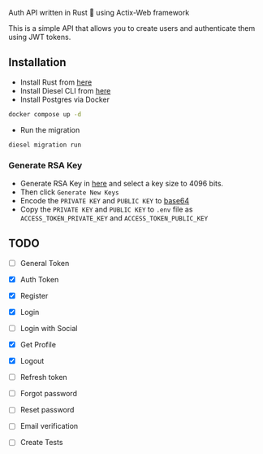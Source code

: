 Auth API written in Rust 🦀 using Actix-Web framework

This is a simple API that allows you to create users and authenticate them using JWT tokens.



## Installation
- Install Rust from [here](https://www.rust-lang.org/tools/install)
- Install Diesel CLI from [here](https://diesel.rs/guides/getting-started/)
- Install Postgres via Docker
```bash
docker compose up -d
```
- Run the migration
```bash
diesel migration run
```
### Generate RSA Key
- Generate RSA Key in [here](https://travistidwell.com/jsencrypt/demo/) and select a key size to 4096 bits.
- Then click `Generate New Keys`
- Encode the `PRIVATE KEY` and `PUBLIC KEY` to [base64](https://www.base64encode.org/)
- Copy the `PRIVATE KEY` and `PUBLIC KEY` to `.env` file as `ACCESS_TOKEN_PRIVATE_KEY` and `ACCESS_TOKEN_PUBLIC_KEY`


## TODO

- [ ] General Token
- [x] Auth Token
- [x] Register
- [x] Login
- [ ] Login with Social
- [x] Get Profile
- [x] Logout
- [ ] Refresh token
- [ ] Forgot password
- [ ] Reset password
- [ ] Email verification
- [ ] Create Tests


